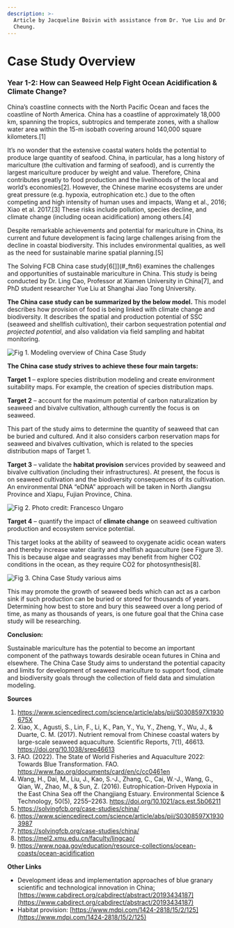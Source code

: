 ```yaml
---
description: >-
  Article by Jacqueline Boivin with assistance from Dr. Yue Liu and Dr. William
  Cheung.
---
```


# Case Study Overview

### Year 1-2: How can Seaweed Help Fight Ocean Acidification & Climate Change?

China’s coastline connects with the North Pacific Ocean and faces the coastline of North America. China has a coastline of approximately 18,000 km, spanning the tropics, subtropics and temperate zones, with a shallow water area within the 15-m isobath covering around 140,000 square kilometers.\[1]

It’s no wonder that the extensive coastal waters holds the potential to produce large quantity of seafood. China, in particular, has a long history of mariculture (the cultivation and farming of seafood), and is currently the largest mariculture producer by weight and value. Therefore, China contributes greatly to food production and the livelihoods of the local and world’s economies\[2]. However, the Chinese marine ecosystems are under great pressure (e.g. hypoxia, eutrophication etc.) due to the often competing and high intensity of human uses and impacts, Wang et al., 2016; Xiao et al. 2017.\[3] These risks include pollution, species decline, and climate change (including ocean acidification) among others.\[4]

Despite remarkable achievements and potential for mariculture in China, its current and future development is facing large challenges arising from the decline in coastal biodiversity. This includes environmental qualities, as well as the need for sustainable marine spatial planning.\[5]

The Solving FCB China case study\[6\[]]\(#\_ftn6) examines the challenges and opportunities of sustainable mariculture in China. This study is being conducted by Dr. Ling Cao, Professor at Xiamen University in China\[7], and PhD student researcher Yue Liu at Shanghai Jiao Tong University.

**The China case study can be summarized by the below model.** This model describes how provision of food is being linked with climate change and biodiversity. It describes the spatial and production potential of SSC (seaweed and shellfish cultivation), their carbon sequestration potential _and projected potential_, and also validation via field sampling and habitat monitoring.

![Fig 1. Modeling overview of China Case Study](https://solvingfcb.org/wp-content/uploads/china-slide-p10.png)

**The China case study strives to achieve these four main targets:**

**Target 1** – explore species distribution modeling and create environment suitability maps. For example, the creation of species distribution maps.

**Target 2** – account for the maximum potential of carbon naturalization by seaweed and bivalve cultivation, although currently the focus is on seaweed.

This part of the study aims to determine the quantity of seaweed that can be buried and cultured. And it also considers carbon reservation maps for seaweed and bivalves cultivation, which is related to the species distribution maps of Target 1.

**Target 3** – validate the **habitat provision** services provided by seaweed and bivalve cultivation (including their infrastructures). At present, the focus is on seaweed cultivation and the biodiversity consequences of its cultivation. An environmental DNA “eDNA” approach will be taken in North Jiangsu Province and Xiapu, Fujian Province, China.

![Fig 2. Photo credit: Francesco Ungaro](https://solvingfcb.org/wp-content/uploads/pexels-photo-3640403.jpeg)

**Target 4** – quantify the impact of **climate change** on seaweed cultivation production and ecosystem service potential.

This target looks at the ability of seaweed to oxygenate acidic ocean waters and thereby increase water clarity and shellfish aquaculture (see Figure 3). This is because algae and seagrasses may benefit from higher CO2 conditions in the ocean, as they require CO2 for photosynthesis\[8].

![Fig 3. China Case Study various aims](https://solvingfcb.org/wp-content/uploads/china-case-study-img-modified.jpg)

This may promote the growth of seaweed beds which can act as a carbon sink if such production can be buried or stored for thousands of years. Determining how best to store and bury this seaweed over a long period of time, as many as thousands of years, is one future goal that the China case study will be researching.

**Conclusion:**

Sustainable mariculture has the potential to become an important component of the pathways towards desirable ocean futures in China and elsewhere. The China Case Study aims to understand the potential capacity and limits for development of seaweed mariculture to support food, climate and biodiversity goals through the collection of field data and simulation modeling.

**Sources**

1. https://www.sciencedirect.com/science/article/abs/pii/S0308597X1930675X
2. Xiao, X., Agusti, S., Lin, F., Li, K., Pan, Y., Yu, Y., Zheng, Y., Wu, J., & Duarte, C. M. (2017). Nutrient removal from Chinese coastal waters by large-scale seaweed aquaculture. Scientific Reports, 7(1), 46613. https://doi.org/10.1038/srep46613
3. FAO. (2022). The State of World Fisheries and Aquaculture 2022: Towards Blue Transformation. FAO. https://www.fao.org/documents/card/en/c/cc0461en
4. Wang, H., Dai, M., Liu, J., Kao, S.-J., Zhang, C., Cai, W.-J., Wang, G., Qian, W., Zhao, M., & Sun, Z. (2016). Eutrophication-Driven Hypoxia in the East China Sea off the Changjiang Estuary. Environmental Science & Technology, 50(5), 2255–2263. https://doi.org/10.1021/acs.est.5b06211
5. https://solvingfcb.org/case-studies/china/
6. https://www.sciencedirect.com/science/article/abs/pii/S0308597X19303987
7. https://solvingfcb.org/case-studies/china/
8. https://mel2.xmu.edu.cn/faculty/lingcao/
9. https://www.noaa.gov/education/resource-collections/ocean-coasts/ocean-acidification

**Other Links**

* Development ideas and implementation approaches of blue granary scientific and technological innovation in China[:](https://www.cabdirect.org/cabdirect/abstract/20193434187) [https://www.cabdirect.org/cabdirect/abstract/20193434187](https://www.cabdirect.org/cabdirect/abstract/20193434187)
* Habitat provision: [https://www.mdpi.com/1424-2818/15/2/125](https://www.mdpi.com/1424-2818/15/2/125)
